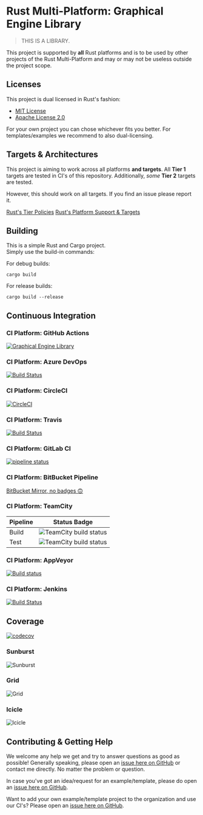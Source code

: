 # Rust Multi-Platform: Graphical Engine Library

> THIS IS A LIBRARY.

This project is supported by **all** Rust platforms and is to be used by other projects of the Rust Multi-Platform and may or may not be useless outside the project scope.

## Licenses

This project is dual licensed in Rust's fashion:

- [MIT License](https://spdx.org/licenses/MIT.html)
- [Apache License 2.0](https://spdx.org/licenses/Apache-2.0.html)

For your own project you can chose whichever fits you better.
For templates/examples we recommend to also dual-licensing.

## Targets & Architectures

This project is aiming to work across all platforms **and targets**.
All **Tier 1** targets are tested in CI's of this repository.
Additionally, _some_ **Tier 2** targets are tested.

However, this should work on all targets. If you find an issue please report it.

[Rust's Tier Policies](https://doc.rust-lang.org/rustc/target-tier-policy.html)
[Rust's Platform Support & Targets](https://doc.rust-lang.org/rustc/platform-support.html)

## Building

This is a simple Rust and Cargo project.  
Simply use the build-in commands:

For debug builds:  

```shell
cargo build
```

For release builds:  

```shell
cargo build --release
```

## Continuous Integration

### CI Platform: GitHub Actions

[![Graphical Engine Library](https://github.com/rust-multiplatform/Graphical-Engine-Library/actions/workflows/library.yml/badge.svg)](https://github.com/rust-multiplatform/Graphical-Engine-Library/actions/workflows/library.yml)

### CI Platform: Azure DevOps

[![Build Status](https://dev.azure.com/Rust-Multiplatform/Base%20Engine%20Library/_apis/build/status/Base%20Engine%20Library?branchName=main)](https://dev.azure.com/Rust-Multiplatform/Base%20Engine%20Library/_build/latest?definitionId=4&branchName=main)

### CI Platform: CircleCI

[![CircleCI](https://dl.circleci.com/status-badge/img/gh/rust-multiplatform/Graphical-Engine-Library/tree/main.svg?style=svg)](https://dl.circleci.com/status-badge/redirect/gh/rust-multiplatform/Graphical-Engine-Library/tree/main)

### CI Platform: Travis

[![Build Status](https://app.travis-ci.com/rust-multiplatform/Graphical-Engine-Library.svg?branch=main)](https://app.travis-ci.com/rust-multiplatform/Graphical-Engine-Library)

### CI Platform: GitLab CI

[![pipeline status](https://gitlab.com/rust-multiplatform/graphical-engine-library/badges/main/pipeline.svg)](https://gitlab.com/rust-multiplatform/graphical-engine-library/-/commits/main)

### CI Platform: BitBucket Pipeline

[BitBucket Mirror, no badges 🙃](https://bitbucket.org/rust-multiplatform/graphical-engine-library/pipelines/)

### CI Platform: TeamCity

| Pipeline | Status Badge                                                                                                                                                           |
| -------- | ---------------------------------------------------------------------------------------------------------------------------------------------------------------------- |
| Build    | ![TeamCity build status](https://teamcity.jetbrains.com/app/rest/builds/buildType:id:OpenSourceProjects_RustMultiplatform_GraphicalEngineLibrary_Build/statusIcon.svg) |
| Test     | ![TeamCity build status](https://teamcity.jetbrains.com/app/rest/builds/buildType:id:OpenSourceProjects_RustMultiplatform_GraphicalEngineLibrary_Test/statusIcon.svg)  |

### CI Platform: AppVeyor

[![Build status](https://ci.appveyor.com/api/projects/status/oa83imlxgqueuyqk?svg=true)](https://ci.appveyor.com/project/Sakul6499/graphical-engine-library)

### CI Platform: Jenkins

[![Build Status](https://jenkins.sakul-flee.de/job/github_rust_multiplatform/job/Graphical-Engine-Library/job/main/badge/icon)](https://jenkins.sakul-flee.de/job/github_rust_multiplatform/job/Graphical-Engine-Library/job/main/)

## Coverage

[![codecov](https://codecov.io/github/rust-multiplatform/Graphical-Engine-Library/branch/main/graph/badge.svg?token=9bK3wW9oNA)](https://codecov.io/github/rust-multiplatform/Graphical-Engine-Library)

### Sunburst

![Sunburst](https://codecov.io/gh/rust-multiplatform/Graphical-Engine-Library/branch/main/graphs/sunburst.svg?token=9bK3wW9oNA)

### Grid

![Grid](https://codecov.io/gh/rust-multiplatform/Graphical-Engine-Library/branch/main/graphs/tree.svg?token=9bK3wW9oNA)

### Icicle

![Icicle](https://codecov.io/gh/rust-multiplatform/Graphical-Engine-Library/branch/main/graphs/icicle.svg?token=9bK3wW9oNA)

## Contributing & Getting Help

We welcome any help we get and try to answer questions as good as possible!
Generally speaking, please open an [issue here on GitHub](issues/new) or contact me directly.
No matter the problem or question.

In case you've got an idea/request for an example/template, please do open an [issue here on GitHub](issues/new).

Want to add your own example/template project to the organization and use our CI's?
Please open an [issue here on GitHub](issues/new).
